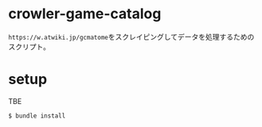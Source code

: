 # crowler-game-catalog

`https://w.atwiki.jp/gcmatome`をスクレイピングしてデータを処理するためのスクリプト。

# setup

TBE

```
$ bundle install
```
